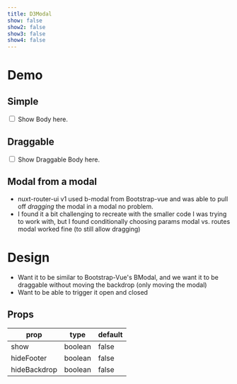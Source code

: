 ```yaml
---
title: D3Modal
show: false
show2: false
show3: false
show4: false
---
```


# Demo

## Simple

<input v-model="show" type="checkbox" > Show
<D3Modal title="Routes" :show="show" v-on:close="() => show = false" >
  Body here.
</D3Modal>

## Draggable

<input v-model="show2" type="checkbox" > Show Draggable
<Draggable elm-selector=".modal-content">
<D3Modal title="Routes" :show="show2" v-on:close="() => show2 = false" >
  Body here.
</D3Modal>
</Draggable>

## Modal from a modal

* nuxt-router-ui v1 used b-modal from Bootstrap-vue and was able to pull off *dragging* the modal in a modal no problem.
* I found it a bit challenging to recreate with the smaller code I was trying to work with, but I found conditionally choosing params modal vs. routes modal worked fine (to still allow dragging)

# Design

* Want it to be similar to Bootstrap-Vue's BModal, and we want it to be draggable without moving the backdrop (only moving the modal)
* Want to be able to trigger it open and closed

## Props

| prop | type | default | 
| --- | --- | --- |
| show | boolean | false |
| hideFooter | boolean | false |
| hideBackdrop | boolean | false |